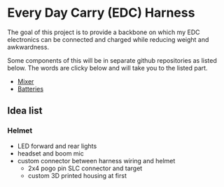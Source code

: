 # Every Day Carry (EDC) Harness

The goal of this project is to provide a backbone on which my EDC electronics
can be connected and charged while reducing weight and awkwardness.

Some components of this will be in separate github repositories as listed below.
The words are clicky below and will take you to the listed part.

-   [Mixer](https://github.com/sww1235/portable-line-mixer)
-   [Batteries](https://github.com/sww1235/portable-liIon-battery-pack)

## Idea list


### Helmet

-   LED forward and rear lights
-   headset and boom mic
-   custom connector between harness wiring and helmet
    -   2x4 pogo pin SLC connector and target
    -   custom 3D printed housing at first 
